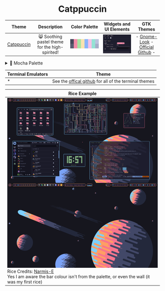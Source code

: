 <h1 align="center">Catppuccin</h1>

| Theme | Description | Color Palette | Widgets and UI Elements | GTK Themes |
| :---: | :---: | :---: | :---: | :---: |
| [Catppuccin](https://github.com/catppuccin/catppuccin) | 😸 Soothing pastel theme for the high-spirited! | ![Catppuccin Palette](./catppuccin_palette.png) | ![Catppuccin Widgets and UI Elements](./catppuccin.png) | - [Gnome-Look](https://www.gnome-look.org/p/1715554) - [Official Github](https://github.com/catppuccin/gtk) - |

<details>
<summary>🌿 Mocha Palette</summary>

| Code | Colour             | Hex       | Code | Colour | Hex       |
|------|--------------------|-----------|------|--------------------|-----------|
| 1    | Background         | `#45475A` | 9  	 | Background-bright  | `#585B70` |
| 2    | Red                | `#F38BA8` | -	 	 | -									|						|
| 3    | Green              | `#A6E3A1` | -    | -									|						|
| 4    | Yellow             | `#F9E2AF` |	-	   | -									|						|
| 5    | Blue               | `#89B4FA` |	-	   | -									|						|
| 6    | Pink             	| `#F5C2E7` |	-	   | -									|						|	
| 7    | Teal               | `#94E2D5` |	-	   | -									|						|
| 8    | Foreground         | `#BAC2DE` | 16   | Foreground-Bright  | `#A6ADC8` |
</details> 

| Terminal Emulators | Theme                                              |
|--------------------|----------------------------------------------------|
| *									 | See the [offical github](https://github.com/catppuccin/catppuccin) for all of the terminal themes |

| Rice Example |
| --- |
| ![Catppuccin Rice Example](https://github.com/Narmis-E/bspwm-catppuccin/blob/main/images/rice-complete.png)<br>Rice Credits: [Narmis-E](https://github.com/Narmis-E/bspwm-catppuccin)<br>Yes I am aware the bar colour isn't from the palette, or even the wall (it was my first rice) |